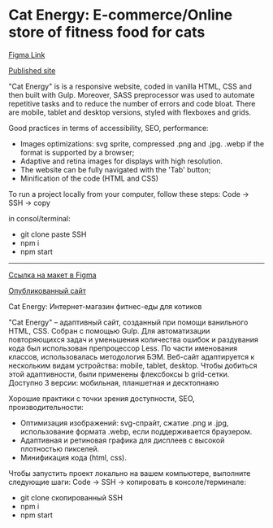 # Cat Energy:  E-commerce/Online store of fitness food for cats
[Figma Link](https://www.figma.com/file/ws6sa8haCV8GEdrVgp9Tn0/HTML-2-%2F-%D0%9A%D1%8D%D1%82-%D1%8D%D0%BD%D0%B5%D1%80%D0%B4%D0%B6%D0%B8-(21))

[Published site]() 

"Cat Energy" is is a responsive website, coded in vanilla HTML, CSS and then built with Gulp. Moreover, SASS preprocessor was used to automate repetitive tasks and to reduce the number of errors and code bloat. There are mobile, tablet and desktop versions, styled with flexboxes and grids.

Good practices in terms of accessibility, SEO, performance:
- Images optimizations: svg sprite, compressed .png and .jpg. .webp if the format is supported by a browser;
- Adaptive and retina images for displays with high resolution. 
- The website can be fully navigated with the 'Tab' button;
- Minification of the code (HTML and CSS)


To run a project locally from your computer, follow these steps:
Code -> SSH -> copy

in consol/terminal:
- git clone paste SSH
- npm i
- npm start


---

[Ссылка на макет в Figma](https://www.figma.com/file/ws6sa8haCV8GEdrVgp9Tn0/HTML-2-%2F-%D0%9A%D1%8D%D1%82-%D1%8D%D0%BD%D0%B5%D1%80%D0%B4%D0%B6%D0%B8-(21))

[Опубликованный сайт]() 

Cat Energy: Интернет-магазин фитнес-еды для котиков

"Cat Energy" – адаптивный сайт, созданный при помощи ванильного HTML, CSS. Собран с помощью Gulp. Для автоматизации повторяющихся задач и уменьшения количества ошибок и раздувания кода был использован препроцессор Less. По части именования классов, использовалась методология БЭМ. Веб-сайт адаптируется к нескольким видам устройства: mobile, tablet, desktop. Чтобы добиться этой адаптивности, были применены флексбоксы b grid-сетки. Доступно 3 версии: мобильная, планшетная и десктопнаяю

Хорошие практики с точки зрения доступности, SEO, производительности:

- Оптимизация изображений: svg-спрайт, сжатие .png и .jpg, использование формата .webp, если поддерживается браузером.
- Адаптивная и ретиновая графика для дисплеев с высокой плотностью пикселей.
- Минификация кода (html, css).

Чтобы запустить проект локально на вашем компьютере, выполните следующие шаги:
Code -> SSH -> копировать
в консоле/терминале:
- git clone скопированный SSH
- npm i
- npm start
